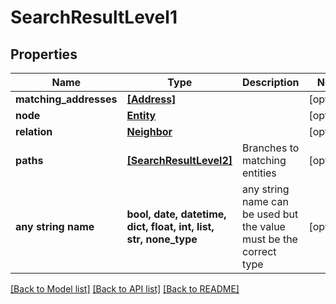# SearchResultLevel1


## Properties
Name | Type | Description | Notes
------------ | ------------- | ------------- | -------------
**matching_addresses** | [**[Address]**](Address.md) |  | [optional] 
**node** | [**Entity**](Entity.md) |  | [optional] 
**relation** | [**Neighbor**](Neighbor.md) |  | [optional] 
**paths** | [**[SearchResultLevel2]**](SearchResultLevel2.md) | Branches to matching entities | [optional] 
**any string name** | **bool, date, datetime, dict, float, int, list, str, none_type** | any string name can be used but the value must be the correct type | [optional]

[[Back to Model list]](../README.md#documentation-for-models) [[Back to API list]](../README.md#documentation-for-api-endpoints) [[Back to README]](../README.md)


